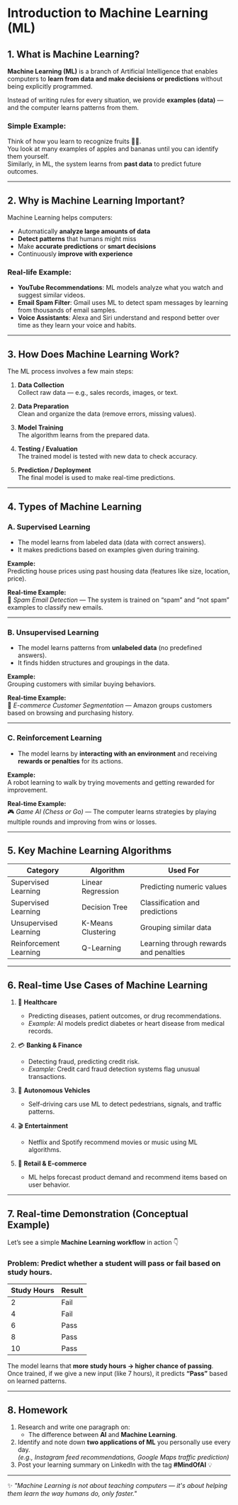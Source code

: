 # **Introduction to Machine Learning (ML)**

## **1. What is Machine Learning?**

**Machine Learning (ML)** is a branch of Artificial Intelligence that enables computers to **learn from data and make decisions or predictions** without being explicitly programmed.

Instead of writing rules for every situation, we provide **examples (data)** — and the computer learns patterns from them.

### **Simple Example:**
Think of how you learn to recognize fruits 🍎🍌.  
You look at many examples of apples and bananas until you can identify them yourself.  
Similarly, in ML, the system learns from **past data** to predict future outcomes.

---

## **2. Why is Machine Learning Important?**

Machine Learning helps computers:
- Automatically **analyze large amounts of data**
- **Detect patterns** that humans might miss
- Make **accurate predictions** or **smart decisions**
- Continuously **improve with experience**

### **Real-life Example:**
- **YouTube Recommendations**: ML models analyze what you watch and suggest similar videos.
- **Email Spam Filter**: Gmail uses ML to detect spam messages by learning from thousands of email samples.
- **Voice Assistants**: Alexa and Siri understand and respond better over time as they learn your voice and habits.

---

## **3. How Does Machine Learning Work?**

The ML process involves a few main steps:

1. **Data Collection**  
   Collect raw data — e.g., sales records, images, or text.

2. **Data Preparation**  
   Clean and organize the data (remove errors, missing values).

3. **Model Training**  
   The algorithm learns from the prepared data.

4. **Testing / Evaluation**  
   The trained model is tested with new data to check accuracy.

5. **Prediction / Deployment**  
   The final model is used to make real-time predictions.

---

## **4. Types of Machine Learning**

### **A. Supervised Learning**
- The model learns from labeled data (data with correct answers).
- It makes predictions based on examples given during training.

**Example:**  
Predicting house prices using past housing data (features like size, location, price).

**Real-time Example:**  
🧾 *Spam Email Detection* — The system is trained on “spam” and “not spam” examples to classify new emails.

---

### **B. Unsupervised Learning**
- The model learns patterns from **unlabeled data** (no predefined answers).
- It finds hidden structures and groupings in the data.

**Example:**  
Grouping customers with similar buying behaviors.

**Real-time Example:**  
🛒 *E-commerce Customer Segmentation* — Amazon groups customers based on browsing and purchasing history.

---

### **C. Reinforcement Learning**
- The model learns by **interacting with an environment** and receiving **rewards or penalties** for its actions.

**Example:**  
A robot learning to walk by trying movements and getting rewarded for improvement.

**Real-time Example:**  
🎮 *Game AI (Chess or Go)* — The computer learns strategies by playing multiple rounds and improving from wins or losses.

---

## **5. Key Machine Learning Algorithms**

| **Category**         | **Algorithm**                 | **Used For**                            |
|----------------------|------------------------------|-----------------------------------------|
| Supervised Learning  | Linear Regression            | Predicting numeric values               |
| Supervised Learning  | Decision Tree                | Classification and predictions          |
| Unsupervised Learning| K-Means Clustering           | Grouping similar data                   |
| Reinforcement Learning| Q-Learning                  | Learning through rewards and penalties  |

---

## **6. Real-time Use Cases of Machine Learning**

1. 🏥 **Healthcare**  
   - Predicting diseases, patient outcomes, or drug recommendations.  
   - *Example:* AI models predict diabetes or heart disease from medical records.

2. 💳 **Banking & Finance**  
   - Detecting fraud, predicting credit risk.  
   - *Example:* Credit card fraud detection systems flag unusual transactions.

3. 🚗 **Autonomous Vehicles**  
   - Self-driving cars use ML to detect pedestrians, signals, and traffic patterns.

4. 🎬 **Entertainment**  
   - Netflix and Spotify recommend movies or music using ML algorithms.

5. 🏪 **Retail & E-commerce**  
   - ML helps forecast product demand and recommend items based on user behavior.

---

## **7. Real-time Demonstration (Conceptual Example)**

Let’s see a simple **Machine Learning workflow** in action 👇

### **Problem:** Predict whether a student will pass or fail based on study hours.

| Study Hours | Result |
|--------------|--------|
| 2            | Fail   |
| 4            | Fail   |
| 6            | Pass   |
| 8            | Pass   |
| 10           | Pass   |

The model learns that **more study hours → higher chance of passing**.  
Once trained, if we give a new input (like 7 hours), it predicts **“Pass”** based on learned patterns.

---

## **8. Homework**

1. Research and write one paragraph on:  
   - The difference between **AI** and **Machine Learning**.
2. Identify and note down **two applications of ML** you personally use every day.  
   *(e.g., Instagram feed recommendations, Google Maps traffic prediction)*  
3. Post your learning summary on LinkedIn with the tag **#MindOfAI** 💡

---

✨ *"Machine Learning is not about teaching computers — it's about helping them learn the way humans do, only faster."*
